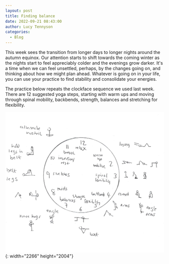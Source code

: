 ```yaml
---
layout: post
title: Finding balance
date: 2022-09-21 08:43:00
author: Lucy Tennyson
categories:
  - Blog
---
```

This week sees the transition from longer days to longer nights around the autumn equinox. Our attention starts to shift towards the coming winter as the nights start to feel appreciably colder and the evenings grow darker. It's a time when we can feel unsettled, perhaps, by the changes going on, and thinking about how we might plan ahead. Whatever is going on in your life, you can use your practice to find stability and consolidate your energies.

The practice below repeats the clockface sequence we used last week. There are 12 suggested yoga steps, starting with warm ups and moving through spinal mobility, backbends, strength, balances and stretching for flexibility.

![](/assets/yogaclockface20sept.jpg){: width="2266" height="2004"}